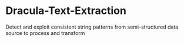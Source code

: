 # Dracula-Text-Extraction
 Detect and exploit consistent string patterns from semi-structured data source to process and transform
